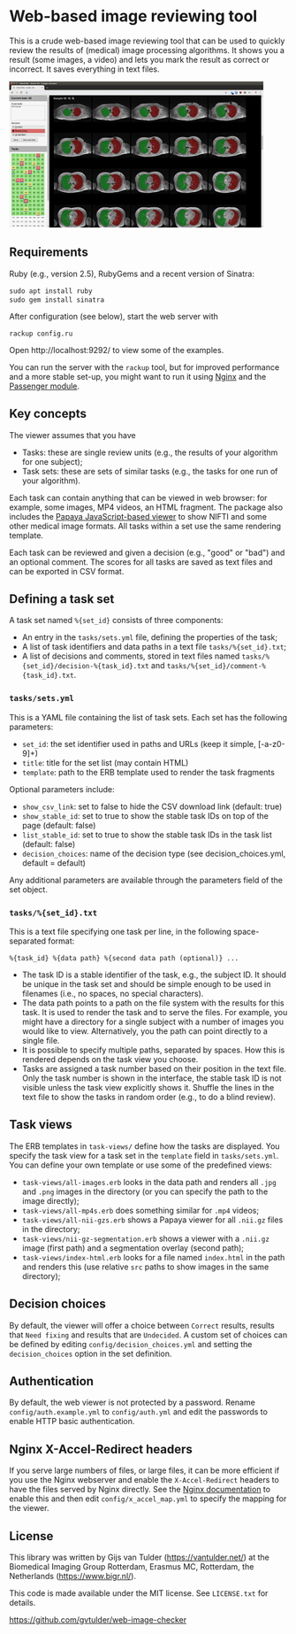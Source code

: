 Web-based image reviewing tool
==============================

This is a crude web-based image reviewing tool that can be used to quickly review the results of (medical) image processing algorithms. It shows you a result (some images, a video) and lets you mark the result as correct or incorrect. It saves everything in text files.

![](docs/images/screenshot-checklist.png?raw=true)

Requirements
------------
Ruby (e.g., version 2.5), RubyGems and a recent version of Sinatra:
```
sudo apt install ruby
sudo gem install sinatra
```
After configuration (see below), start the web server with
```
rackup config.ru
```
Open http://localhost:9292/ to view some of the examples.

You can run the server with the ``rackup`` tool, but for improved performance and a more stable set-up, you might want to run it using [Nginx](https://nginx.org/) and the [Passenger module](https://www.phusionpassenger.com/).

Key concepts
------------
The viewer assumes that you have
* Tasks: these are single review units (e.g., the results of your algorithm for one subject);
* Task sets: these are sets of similar tasks (e.g., the tasks for one run of your algorithm).

Each task can contain anything that can be viewed in web browser: for example, some images, MP4 videos, an HTML fragment. The package also includes the [Papaya JavaScript-based viewer](https://github.com/rii-mango/Papaya) to show NIFTI and some other medical image formats. All tasks within a set use the same rendering template.

Each task can be reviewed and given a decision (e.g., "good" or "bad") and an optional comment. The scores for all tasks are saved as text files and can be exported in CSV format.

Defining a task set
-------
A task set named `%{set_id}` consists of three components:
* An entry in the `tasks/sets.yml` file, defining the properties of the task;
* A list of task identifiers and data  paths in a text file `tasks/%{set_id}.txt`;
* A list of decisions and comments, stored in text files named `tasks/%{set_id}/decision-%{task_id}.txt` and  `tasks/%{set_id}/comment-%{task_id}.txt`.

### `tasks/sets.yml`
This is a YAML file containing the list of task sets. Each set has the following parameters:
- `set_id`: the set identifier used in paths and URLs (keep it simple, [-a-z0-9]+)
- `title`: title for the set list (may contain HTML)
- `template`: path to the ERB template used to render the task fragments

Optional parameters include:
- `show_csv_link`: set to false to hide the CSV download link (default: true)
- `show_stable_id`: set to true to show the stable task IDs on top of the page (default: false)
- `list_stable_id`: set to true to show the stable task IDs in the task list (default: false)
- `decision_choices`: name of the decision type (see decision_choices.yml, default = default)

Any additional parameters are available through the parameters field of the set object.

### `tasks/%{set_id}.txt`
This is a text file specifying one task per line, in the following space-separated format:
```
%{task_id} %{data path} %{second data path (optional)} ...
```
* The task ID is a stable identifier of the task, e.g., the subject ID. It should be unique in the task set and should be simple enough to be used in filenames (i.e., no spaces, no special characters).
* The data path points to a path on the file system with the results for this task. It is used to render the task and to serve the files. For example, you might have a directory for a single subject with a number of images you would like to view. Alternatively, you the path can point directly to a single file.
* It is possible to specify multiple paths, separated by spaces. How this is rendered depends on the task view you choose.
* Tasks are assigned a task number based on their position in the text file. Only the task number is shown in the interface, the stable task ID is not visible unless the task view explicitly shows it. Shuffle the lines in the text file to show the tasks in random order (e.g., to do a blind review).

Task views
------------
The ERB templates in `task-views/` define how the tasks are displayed. You specify the task view for a task set in the `template` field in `tasks/sets.yml`. You can define your own template or use some of the predefined views:
* `task-views/all-images.erb` looks in the data path and renders all `.jpg` and `.png` images in the directory (or you can specify the path to the image directly);
* `task-views/all-mp4s.erb` does something similar for `.mp4` videos;
* `task-views/all-nii-gzs.erb` shows a Papaya viewer for all `.nii.gz` files in the directory;
* `task-views/nii-gz-segmentation.erb` shows a viewer with a `.nii.gz` image (first path) and a segmentation overlay (second path);
* `task-views/index-html.erb` looks for a file named `index.html` in the path and renders this (use relative `src` paths to show images in the same directory);

Decision choices
-----------------
By default, the viewer will offer a choice between `Correct` results, results that `Need fixing` and results that are `Undecided`. A custom set of choices can be defined by editing `config/decision_choices.yml` and setting the `decision_choices` option in the set definition.

Authentication
-----------------
By default, the web viewer is not protected by a password. Rename `config/auth.example.yml` to `config/auth.yml` and edit the passwords to enable HTTP basic authentication.

Nginx X-Accel-Redirect headers
-----------------
If you serve large numbers of files, or large files, it can be more efficient if you use the Nginx webserver and enable the `X-Accel-Redirect` headers to have the files served by Nginx directly. See the [Nginx documentation](https://www.nginx.com/resources/wiki/start/topics/examples/x-accel/) to enable this and then edit `config/x_accel_map.yml` to specify the mapping for the viewer.


License
-------------------

This library was written by Gijs van Tulder (https://vantulder.net/) at the
Biomedical Imaging Group Rotterdam, Erasmus MC, Rotterdam, the Netherlands
(https://www.bigr.nl/).

This code is made available under the MIT license. See ``LICENSE.txt`` for details.

https://github.com/gvtulder/web-image-checker

